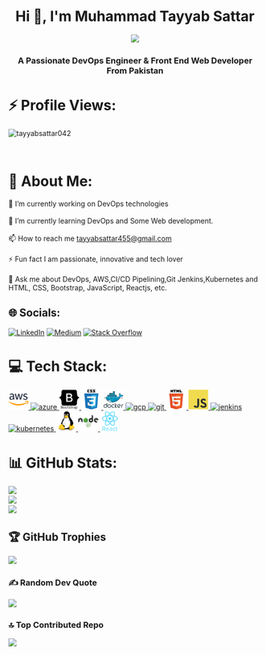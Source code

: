 <h1 align="center">Hi 👋, I'm Muhammad Tayyab Sattar</h1>
<div align="center"> <img src="https://media.licdn.com/dms/image/D4D16AQH0zCFwWeQOew/profile-displaybackgroundimage-shrink_350_1400/0/1694860794243?e=1709769600&v=beta&t=UpvKomaTj1nCvho8LMe938d6kNOXnPIf18MIuTGhJUY"> </div>

<h3 align="center">A Passionate DevOps Engineer & Front End Web Developer From Pakistan</h3>

# ⚡️ Profile Views:
<p align="left"> <img src="https://komarev.com/ghpvc/?username=tayyabsattar042&label=Profile%20views&color=0e75b6&style=flat" alt="tayyabsattar042" /> </p>
<br>

# 💫 About Me:
🔭 I’m currently working on DevOps technologies<br><br>🌱 I’m currently learning DevOps and Some Web development. <br><br>📫 How to reach me tayyabsattar455@gmail.com<br><br>⚡ Fun fact I am passionate, innovative and tech lover<br><br>💬 Ask me about DevOps, AWS,CI/CD Pipelining,Git Jenkins,Kubernetes and HTML, CSS, Bootstrap, JavaScript, Reactjs, etc.
<br>

## 🌐 Socials:
[![LinkedIn](https://img.shields.io/badge/LinkedIn-%230077B5.svg?logo=linkedin&logoColor=white)](https://linkedin.com/in/mtayyabsattar) [![Medium](https://img.shields.io/badge/Medium-12100E?logo=medium&logoColor=white)](https://medium.com/@tayyabsattar423) [![Stack Overflow](https://img.shields.io/badge/-Stackoverflow-FE7A16?logo=stack-overflow&logoColor=white)](https://stackoverflow.com/users/21640020) 
<br>

# 💻 Tech Stack:
<p align="left"> <a href="https://aws.amazon.com" target="_blank" rel="noreferrer"> <img src="https://raw.githubusercontent.com/devicons/devicon/master/icons/amazonwebservices/amazonwebservices-original-wordmark.svg" alt="aws" width="40" height="40"/> </a> <a href="https://azure.microsoft.com/en-in/" target="_blank" rel="noreferrer"> <img src="https://www.vectorlogo.zone/logos/microsoft_azure/microsoft_azure-icon.svg" alt="azure" width="40" height="40"/> </a> <a href="https://getbootstrap.com" target="_blank" rel="noreferrer"> <img src="https://raw.githubusercontent.com/devicons/devicon/master/icons/bootstrap/bootstrap-plain-wordmark.svg" alt="bootstrap" width="40" height="40"/> </a> <a href="https://www.w3schools.com/css/" target="_blank" rel="noreferrer"> <img src="https://raw.githubusercontent.com/devicons/devicon/master/icons/css3/css3-original-wordmark.svg" alt="css3" width="40" height="40"/> </a> <a href="https://www.docker.com/" target="_blank" rel="noreferrer"> <img src="https://raw.githubusercontent.com/devicons/devicon/master/icons/docker/docker-original-wordmark.svg" alt="docker" width="40" height="40"/> </a> <a href="https://cloud.google.com" target="_blank" rel="noreferrer"> <img src="https://www.vectorlogo.zone/logos/google_cloud/google_cloud-icon.svg" alt="gcp" width="40" height="40"/> </a> <a href="https://git-scm.com/" target="_blank" rel="noreferrer"> <img src="https://www.vectorlogo.zone/logos/git-scm/git-scm-icon.svg" alt="git" width="40" height="40"/> </a> <a href="https://www.w3.org/html/" target="_blank" rel="noreferrer"> <img src="https://raw.githubusercontent.com/devicons/devicon/master/icons/html5/html5-original-wordmark.svg" alt="html5" width="40" height="40"/> </a> <a href="https://developer.mozilla.org/en-US/docs/Web/JavaScript" target="_blank" rel="noreferrer"> <img src="https://raw.githubusercontent.com/devicons/devicon/master/icons/javascript/javascript-original.svg" alt="javascript" width="40" height="40"/> </a> <a href="https://www.jenkins.io" target="_blank" rel="noreferrer"> <img src="https://www.vectorlogo.zone/logos/jenkins/jenkins-icon.svg" alt="jenkins" width="40" height="40"/> </a> <a href="https://kubernetes.io" target="_blank" rel="noreferrer"> <img src="https://www.vectorlogo.zone/logos/kubernetes/kubernetes-icon.svg" alt="kubernetes" width="40" height="40"/> </a> <a href="https://www.linux.org/" target="_blank" rel="noreferrer"> <img src="https://raw.githubusercontent.com/devicons/devicon/master/icons/linux/linux-original.svg" alt="linux" width="40" height="40"/> </a> <a href="https://nodejs.org" target="_blank" rel="noreferrer"> <img src="https://raw.githubusercontent.com/devicons/devicon/master/icons/nodejs/nodejs-original-wordmark.svg" alt="nodejs" width="40" height="40"/> </a> <a href="https://reactjs.org/" target="_blank" rel="noreferrer"> <img src="https://raw.githubusercontent.com/devicons/devicon/master/icons/react/react-original-wordmark.svg" alt="react" width="40" height="40"/> </a> </p>

# 📊 GitHub Stats:
![](https://github-readme-stats.vercel.app/api?username=tayyabsattar042&theme=dracula&hide_border=false&include_all_commits=false&count_private=false)<br/>
![](https://github-readme-streak-stats.herokuapp.com/?user=tayyabsattar042&theme=dracula&hide_border=false)<br/>
![](https://github-readme-stats.vercel.app/api/top-langs/?username=tayyabsattar042&theme=dracula&hide_border=false&include_all_commits=false&count_private=false&layout=compact)
<br>

## 🏆 GitHub Trophies
![](https://github-profile-trophy.vercel.app/?username=tayyabsattar042&theme=monokai&no-frame=false&no-bg=false&margin-w=4)
<br>

### ✍️ Random Dev Quote
![](https://quotes-github-readme.vercel.app/api?type=horizontal&theme=merko)
<br>

### 🔝 Top Contributed Repo
![](https://github-contributor-stats.vercel.app/api?username=tayyabsattar042&limit=5&theme=gruvbox&combine_all_yearly_contributions=true)
<br>

<!-- Proudly created with GPRM ( https://gprm.itsvg.in ) -->
